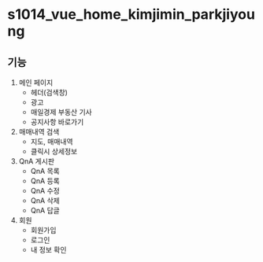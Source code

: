 # s1014_vue_home_kimjimin_parkjiyoung

## 기능
1. 메인 페이지
    - 헤더(검색창)
    - 광고
    - 매일경제 부동산 기사
    - 공지사항 바로가기
2. 매매내역 검색
    - 지도, 매매내역
    - 클릭시 상세정보
3. QnA 게시판
    - QnA 목록
    - QnA 등록
    - QnA 수정
    - QnA 삭제
    - QnA 답글
4. 회원
    - 회원가입
    - 로그인
    - 내 정보 확인
